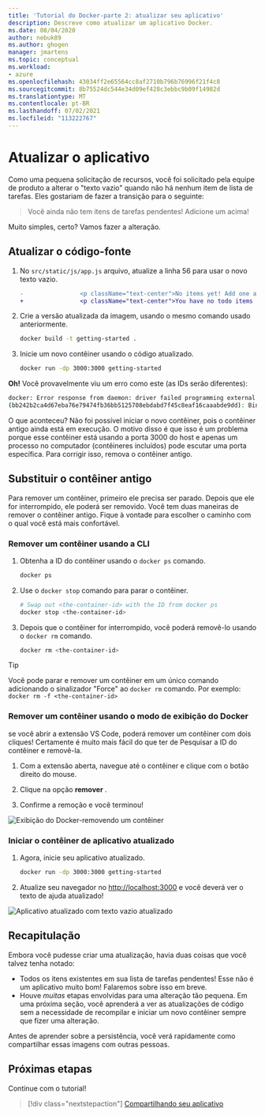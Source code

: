 ```yaml
---
title: 'Tutorial do Docker-parte 2: atualizar seu aplicativo'
description: Descreve como atualizar um aplicativo Docker.
ms.date: 08/04/2020
author: nebuk89
ms.author: ghogen
manager: jmartens
ms.topic: conceptual
ms.workload:
- azure
ms.openlocfilehash: 43034ff2e65564cc8af2710b796b76996f21f4c8
ms.sourcegitcommit: 8b75524dc544e34d09ef428c3ebbc9b09f14982d
ms.translationtype: MT
ms.contentlocale: pt-BR
ms.lasthandoff: 07/02/2021
ms.locfileid: "113222767"
---
```

# <a name="update-the-app"></a>Atualizar o aplicativo

Como uma pequena solicitação de recursos, você foi solicitado pela equipe de produto a alterar o "texto vazio" quando não há nenhum item de lista de tarefas. Eles gostariam de fazer a transição para o seguinte:

> Você ainda não tem itens de tarefas pendentes! Adicione um acima!

Muito simples, certo? Vamos fazer a alteração.

## <a name="update-the-source-code"></a>Atualizar o código-fonte

1. No `src/static/js/app.js` arquivo, atualize a linha 56 para usar o novo texto vazio.

    ```diff
    -                <p className="text-center">No items yet! Add one above!</p>
    +                <p className="text-center">You have no todo items yet! Add one above!</p>
    ```

1. Crie a versão atualizada da imagem, usando o mesmo comando usado anteriormente.

    ```bash
    docker build -t getting-started .
    ```

1. Inicie um novo contêiner usando o código atualizado.

    ```bash
    docker run -dp 3000:3000 getting-started
    ```

**Oh!** Você provavelmente viu um erro como este (as IDs serão diferentes):

```bash
docker: Error response from daemon: driver failed programming external connectivity on endpoint laughing_burnell 
(bb242b2ca4d67eba76e79474fb36bb5125708ebdabd7f45c8eaf16caaabde9dd): Bind for 0.0.0.0:3000 failed: port is already allocated.
```

O que aconteceu? Não foi possível iniciar o novo contêiner, pois o contêiner antigo ainda está em execução. O motivo disso é que isso é um problema porque esse contêiner está usando a porta 3000 do host e apenas um processo no computador (contêineres incluídos) pode escutar uma porta específica. Para corrigir isso, remova o contêiner antigo.

## <a name="replace-the-old-container"></a>Substituir o contêiner antigo

Para remover um contêiner, primeiro ele precisa ser parado. Depois que ele for interrompido, ele poderá ser removido. Você tem duas maneiras de remover o contêiner antigo. Fique à vontade para escolher o caminho com o qual você está mais confortável.

### <a name="remove-a-container-using-the-cli"></a>Remover um contêiner usando a CLI

1. Obtenha a ID do contêiner usando o `docker ps` comando.

    ```bash
    docker ps
    ```

1. Use o `docker stop` comando para parar o contêiner.

    ```bash
    # Swap out <the-container-id> with the ID from docker ps
    docker stop <the-container-id>
    ```

1. Depois que o contêiner for interrompido, você poderá removê-lo usando o `docker rm` comando.

    ```bash
    docker rm <the-container-id>
    ```

> [!TIP]
> Você pode parar e remover um contêiner em um único comando adicionando o sinalizador "Force" ao `docker rm` comando. Por exemplo: `docker rm -f <the-container-id>`

### <a name="remove-a-container-using-the-docker-view"></a>Remover um contêiner usando o modo de exibição do Docker

se você abrir a extensão VS Code, poderá remover um contêiner com dois cliques! Certamente é muito mais fácil do que ter de Pesquisar a ID do contêiner e removê-la.

1. Com a extensão aberta, navegue até o contêiner e clique com o botão direito do mouse.

1. Clique na opção **remover** .

1. Confirme a remoção e você terminou!

![Exibição do Docker-removendo um contêiner](media/vs-removing-container.png)

### <a name="start-the-updated-app-container"></a>Iniciar o contêiner de aplicativo atualizado

1. Agora, inicie seu aplicativo atualizado.

    ```bash
    docker run -dp 3000:3000 getting-started
    ```

1. Atualize seu navegador no [http://localhost:3000](http://localhost:3000) e você deverá ver o texto de ajuda atualizado!

![Aplicativo atualizado com texto vazio atualizado](media/todo-list-updated-empty-text.png)

## <a name="recap"></a>Recapitulação

Embora você pudesse criar uma atualização, havia duas coisas que você talvez tenha notado:

- Todos os itens existentes em sua lista de tarefas pendentes! Esse não é um aplicativo muito bom! Falaremos sobre isso em breve.
- Houve *muitas* etapas envolvidas para uma alteração tão pequena. Em uma próxima seção, você aprenderá a ver as atualizações de código sem a necessidade de recompilar e iniciar um novo contêiner sempre que fizer uma alteração.

Antes de aprender sobre a persistência, você verá rapidamente como compartilhar essas imagens com outras pessoas.

## <a name="next-steps"></a>Próximas etapas

Continue com o tutorial!

> [!div class="nextstepaction"]
> [Compartilhando seu aplicativo](share-your-app.md)
